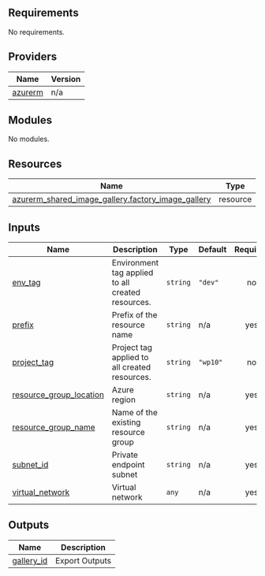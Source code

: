 <!-- BEGIN_TF_DOCS -->
## Requirements

No requirements.

## Providers

| Name | Version |
|------|---------|
| <a name="provider_azurerm"></a> [azurerm](#provider\_azurerm) | n/a |

## Modules

No modules.

## Resources

| Name | Type |
|------|------|
| [azurerm_shared_image_gallery.factory_image_gallery](https://registry.terraform.io/providers/hashicorp/azurerm/latest/docs/resources/shared_image_gallery) | resource |

## Inputs

| Name | Description | Type | Default | Required |
|------|-------------|------|---------|:--------:|
| <a name="input_env_tag"></a> [env\_tag](#input\_env\_tag) | Environment tag applied to all created resources. | `string` | `"dev"` | no |
| <a name="input_prefix"></a> [prefix](#input\_prefix) | Prefix of the resource name | `string` | n/a | yes |
| <a name="input_project_tag"></a> [project\_tag](#input\_project\_tag) | Project tag applied to all created resources. | `string` | `"wp10"` | no |
| <a name="input_resource_group_location"></a> [resource\_group\_location](#input\_resource\_group\_location) | Azure region | `string` | n/a | yes |
| <a name="input_resource_group_name"></a> [resource\_group\_name](#input\_resource\_group\_name) | Name of the existing resource group | `string` | n/a | yes |
| <a name="input_subnet_id"></a> [subnet\_id](#input\_subnet\_id) | Private endpoint subnet | `string` | n/a | yes |
| <a name="input_virtual_network"></a> [virtual\_network](#input\_virtual\_network) | Virtual network | `any` | n/a | yes |

## Outputs

| Name | Description |
|------|-------------|
| <a name="output_gallery_id"></a> [gallery\_id](#output\_gallery\_id) | Export Outputs |
<!-- END_TF_DOCS -->